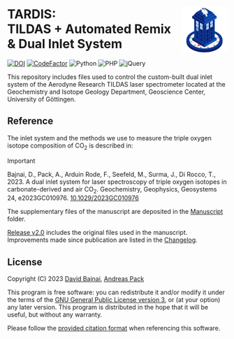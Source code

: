 <!-- This is the README file for GitHub -->
# TARDIS: <img src="/controller/images/TARDIS_logo.png" align="right" width="105"/> <br/> TILDAS + Automated Remix & Dual Inlet System

[![DOI](https://zenodo.org/badge/DOI/10.5281/zenodo.8337576.svg)](https://doi.org/10.5281/zenodo.8337576)
[![CodeFactor](https://www.codefactor.io/repository/github/davidbajnai/tardis/badge?s=e60c8acc0095fc83f8522a69115b1e3ed10c7320)](https://www.codefactor.io/repository/github/davidbajnai/tardis)
![Python](https://img.shields.io/badge/dynamic/json?url=https%3A%2F%2Fgithub.com%2Fdavidbajnai%2FTARDIS%2Fraw%2F9be8a66983234d9d2491201fe2eb4432b56e265a%2F.github%2Fversions.json&query=%24.python&label=Python&color=3572a5)
![PHP](https://img.shields.io/badge/dynamic/json?url=https%3A%2F%2Fgithub.com%2Fdavidbajnai%2FTARDIS%2Fraw%2F9be8a66983234d9d2491201fe2eb4432b56e265a%2F.github%2Fversions.json&query=%24.php&label=PHP&color=4f5d95)
![jQuery](https://img.shields.io/badge/dynamic/json?url=https%3A%2F%2Fgithub.com%2Fdavidbajnai%2FTARDIS%2Fraw%2F9be8a66983234d9d2491201fe2eb4432b56e265a%2F.github%2Fversions.json&query=%24.js&label=jQuery&color=f1e05a)

This repository includes files used to control the custom-built dual inlet system of the Aerodyne Research TILDAS laser spectrometer located at the Geochemistry and Isotope Geology Department, Geoscience Center, University of Göttingen.

## Reference
The inlet system and the methods we use to measure the triple oxygen isotope composition of CO<sub>2</sub> is described in:

>[!IMPORTANT]
>Bajnai, D., Pack, A., Arduin Rode, F., Seefeld, M., Surma, J., Di Rocco, T., 2023. A dual inlet system for laser spectroscopy of triple oxygen isotopes in carbonate-derived and air CO<sub>2</sub>. Geochemistry, Geophysics, Geosystems 24, e2023GC010976. [10.1029/2023GC010976](https://doi.org/10.1029/2023GC010976)

The supplementary files of the manuscript are deposited in the [Manuscript](/data/Manuscript) folder.

[Release v2.0](https://github.com/davidbajnai/TARDIS/tree/v2.0) includes the original files used in the manuscript. Improvements made since publication are listed in the [Changelog](CHANGELOG.md). 

## License

Copyright (C) 2023 <a href="https://davidbajnai.eu">David Bajnai</a>, <a href="https://www.uni-goettingen.de/en/78572.html">Andreas Pack</a>

This program is free software: you can redistribute it and/or modify
it under the terms of the [GNU General Public License version 3](LICENSE), or (at your option) any later version. This program is distributed in the hope that it will be useful,
but without any warranty.

Please follow the [provided citation format](CITATION.cff) when referencing this software.